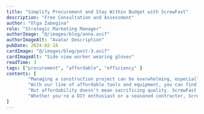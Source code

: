 ```yaml
---
title: "Simplify Procurement and Stay Within Budget with ScrewFast"
description: "Free Consultation and Assessment"
author: "Olga Zabegina"
role: "Strategic Marketing Manager"
authorImage: "@/images/blog/anna.avif"
authorImageAlt: "Avatar Description"
pubDate: 2024-02-18
cardImage: "@/images/blog/post-3.avif"
cardImageAlt: "Side view worker wearing gloves"
readTime: 3
tags: ["procurement", "affordable", "efficiency" ]
contents: [
        "Managing a construction project can be overwhelming, especially when it comes to procurement. That's why ScrewFast is committed to simplifying the process and keeping your projects within budget.",
        "With our line of affordable tools and equipment, you can find everything you need without breaking the bank. Our user-centric design ensures that our products are easy to use, saving you time and frustration on the job site.",
        "But affordability doesn't mean sacrificing quality. ScrewFast products are built to last, providing reliable performance and durability when you need it most. And with our comprehensive documentation and tutorials, you can integrate our products seamlessly into your workflow, maximizing efficiency and productivity.",
        "Whether you're a DIY enthusiast or a seasoned contractor, ScrewFast has the solutions you need to succeed. Experience the difference for yourself and see why ScrewFast is the trusted choice for hardware and construction needs."
]
---
```

